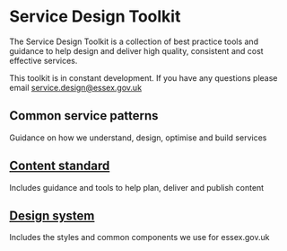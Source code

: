 # Service Design Toolkit

The Service Design Toolkit is a collection of best practice tools and guidance to help design and deliver high quality, consistent and cost effective services.

This toolkit is in constant development. If you have any questions please email [service.design@essex.gov.uk](mailto:service.design@essex.gov.uk)

## Common service patterns

Guidance on how we understand, design, optimise and build services

## [Content standard](/docs/core/content/overview)

Includes guidance and tools to help plan, deliver and publish content

## [Design system](/docs/core/design/overview)
Includes the styles and common components we use for essex.gov.uk
